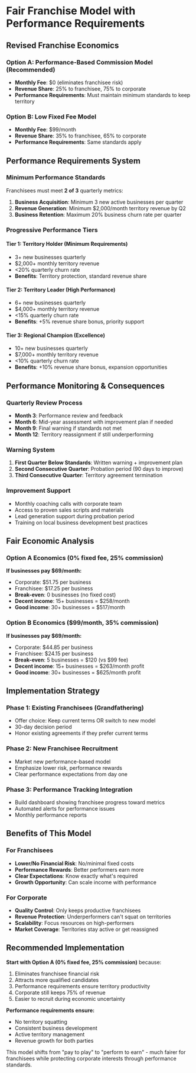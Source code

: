 # Fair Franchise Model with Performance Requirements

## Revised Franchise Economics

### Option A: Performance-Based Commission Model (Recommended)
- **Monthly Fee**: $0 (eliminates franchisee risk)
- **Revenue Share**: 25% to franchisee, 75% to corporate
- **Performance Requirements**: Must maintain minimum standards to keep territory

### Option B: Low Fixed Fee Model
- **Monthly Fee**: $99/month
- **Revenue Share**: 35% to franchisee, 65% to corporate
- **Performance Requirements**: Same standards apply

## Performance Requirements System

### Minimum Performance Standards
Franchisees must meet **2 of 3** quarterly metrics:

1. **Business Acquisition**: Minimum 3 new active businesses per quarter
2. **Revenue Generation**: Minimum $2,000/month territory revenue by Q2
3. **Business Retention**: Maximum 20% business churn rate per quarter

### Progressive Performance Tiers

#### Tier 1: Territory Holder (Minimum Requirements)
- 3+ new businesses quarterly
- $2,000+ monthly territory revenue
- <20% quarterly churn rate
- **Benefits**: Territory protection, standard revenue share

#### Tier 2: Territory Leader (High Performance)
- 6+ new businesses quarterly
- $4,000+ monthly territory revenue
- <15% quarterly churn rate
- **Benefits**: +5% revenue share bonus, priority support

#### Tier 3: Regional Champion (Excellence)
- 10+ new businesses quarterly
- $7,000+ monthly territory revenue
- <10% quarterly churn rate
- **Benefits**: +10% revenue share bonus, expansion opportunities

## Performance Monitoring & Consequences

### Quarterly Review Process
- **Month 3**: Performance review and feedback
- **Month 6**: Mid-year assessment with improvement plan if needed
- **Month 9**: Final warning if standards not met
- **Month 12**: Territory reassignment if still underperforming

### Warning System
1. **First Quarter Below Standards**: Written warning + improvement plan
2. **Second Consecutive Quarter**: Probation period (90 days to improve)
3. **Third Consecutive Quarter**: Territory agreement termination

### Improvement Support
- Monthly coaching calls with corporate team
- Access to proven sales scripts and materials
- Lead generation support during probation period
- Training on local business development best practices

## Fair Economic Analysis

### Option A Economics (0% fixed fee, 25% commission)
**If businesses pay $69/month:**
- Corporate: $51.75 per business
- Franchisee: $17.25 per business
- **Break-even**: 0 businesses (no fixed cost)
- **Decent income**: 15+ businesses = $258/month
- **Good income**: 30+ businesses = $517/month

### Option B Economics ($99/month, 35% commission)
**If businesses pay $69/month:**
- Corporate: $44.85 per business
- Franchisee: $24.15 per business
- **Break-even**: 5 businesses = $120 (vs $99 fee)
- **Decent income**: 15+ businesses = $263/month profit
- **Good income**: 30+ businesses = $625/month profit

## Implementation Strategy

### Phase 1: Existing Franchisees (Grandfathering)
- Offer choice: Keep current terms OR switch to new model
- 30-day decision period
- Honor existing agreements if they prefer current terms

### Phase 2: New Franchisee Recruitment
- Market new performance-based model
- Emphasize lower risk, performance rewards
- Clear performance expectations from day one

### Phase 3: Performance Tracking Integration
- Build dashboard showing franchisee progress toward metrics
- Automated alerts for performance issues
- Monthly performance reports

## Benefits of This Model

### For Franchisees
- **Lower/No Financial Risk**: No/minimal fixed costs
- **Performance Rewards**: Better performers earn more
- **Clear Expectations**: Know exactly what's required
- **Growth Opportunity**: Can scale income with performance

### For Corporate
- **Quality Control**: Only keeps productive franchisees
- **Revenue Protection**: Underperformers can't squat on territories
- **Scalability**: Focus resources on high-performers
- **Market Coverage**: Territories stay active or get reassigned

## Recommended Implementation

**Start with Option A (0% fixed fee, 25% commission)** because:
1. Eliminates franchisee financial risk
2. Attracts more qualified candidates
3. Performance requirements ensure territory productivity
4. Corporate still keeps 75% of revenue
5. Easier to recruit during economic uncertainty

**Performance requirements ensure:**
- No territory squatting
- Consistent business development
- Active territory management
- Revenue growth for both parties

This model shifts from "pay to play" to "perform to earn" - much fairer for franchisees while protecting corporate interests through performance standards.